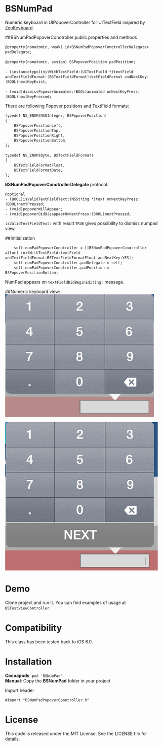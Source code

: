 BSNumPad
========

Numeric keyboard in UIPopoverController for UITextField inspired by [ZenKeyboard](https://github.com/nickevin/ZenKeyboard).

##BSNumPadPopoverConotroller public properties and methods

```objc
@property(nonatomic, weak) id<BSNumPadPopoverConotrollerDelegate> padDelegate;

@property(nonatomic, assign) BSPopoverPosition padPosition;

- (instancetype)initWithTextField:(UITextField *)textField andTextFieldFormat:(BSTextFieldFormat)textFieldFormat andNextKey:(BOOL)nextKeyExist;

- (void)dismissPopoverAnimated:(BOOL)animated onNextKeyPress:(BOOL)nextKeyPressed;
```

There are following Popover positions and TextField formats:

```objc
typedef NS_ENUM(NSUInteger, BSPopoverPosition)
{
    BSPopoverPositionLeft,
    BSPopoverPositionTop,
    BSPopoverPositionRight,
    BSPopoverPositionBottom,
};

typedef NS_ENUM(Byte, BSTextFieldFormat)
{
    BSTextFieldFormatFloat,
    BSTextFieldFormatDate,
};
```

__BSNumPadPopoverConotrollerDelegate__ protocol:

```objc
@optional
- (BOOL)isValidTextFieldText:(NSString *)text onNextKeyPress:(BOOL)nextPressed;
- (void)popoverWillAppear;
- (void)popoverDidDisappearOnNextPress:(BOOL)nextPressed;
```

`isValidTextFieldText:` with result `TRUE` gives possibility to dismiss numpad view.


##Initialization

```objc
    self.numPadPopoverConotroller = [[BSNumPadPopoverConotroller alloc] initWithTextField:textField andTextFieldFormat:BSTextFieldFormatFloat andNextKey:YES];
    self.numPadPopoverConotroller.padDelegate = self;
    self.numPadPopoverConotroller.padPosition = BSPopoverPositionBottom;
```

NumPad appears on `textFieldDidBeginEditing:` message.


##Numeric keyboard view: 
<img src="https://raw.githubusercontent.com/Bogdan-Stasjuk/BSNumPad/master/NumPadScreenShot.png" />

<img src="https://raw.githubusercontent.com/Bogdan-Stasjuk/BSNumPad/master/NumPadWithNextBtnScreenShot.png" />


Demo
====

Clone project and run it. You can find examples of usage at `BSTestViewController`.


Compatibility
=============

This class has been tested back to iOS 6.0.


Installation
============

__Cocoapods__: `pod 'BSNumPad'`<br />
__Manual__: Copy the __BSNumPad__ folder in your project<br />

Import header 

    #import "BSNumPadPopoverConotroller.h"


License
=======

This code is released under the MIT License. See the LICENSE file for
details.
